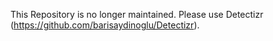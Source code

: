 This Repository is no longer maintained. Please use Detectizr (https://github.com/barisaydinoglu/Detectizr).
